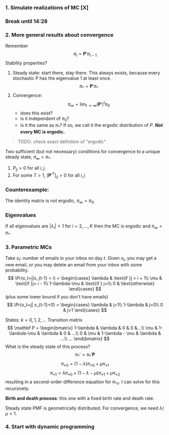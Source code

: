 ### 1. Simulate realizations of MC [X]
### Break until 14:28
### 2. More general results about convergence
Remember
$$
\pi_t = \mathbf P' \pi_{t-1} 
$$
Stability properties?

1. Steady state: start there, stay there. This always exists, because every stochastic P has the eigenvalue 1 at least once.
$$
\pi_* = \mathbf P' \pi_* 
$$
2. Convergence:
$$
\pi_\infty = \lim_{t\to \infty} (\mathbf P')^t \pi_0
$$
	- does this exist?
	- is it independent of $\pi_0$?
	- is it the same as $\pi_*$?
If so, we call it the ergodic distribution of $P$. **Not every MC is ergodic.**
> TODO: check exact definition of "ergodic"

Two sufficient (but not necessary) conditions for convergence to a unique steady state, $\pi_\infty = \pi_*$.
1. $P_{ij}>0$ for all $i,j$.
2. For some $T>1$, $[\mathbf P'^T]_{ij}>0$ for all $i,j$

### Counterexample:
The identity matrix is not ergodic, $\pi_\infty = \pi_0$.

### Eigenvalues
If all eigenvalues are $|\lambda_i| < 1$ for $i=2,...,K$ then the MC is ergodic and $\pi_\infty = \pi_*$.

### 3. Parametric MCs
Take $x_t$: number of emails in your inbox on day $t$. Given $x_t$, you may get a new email, or you may delete an email from your inbox with some probability.
$$
\Pr(x_t=j|x_{t-1} = i) = \begin{cases}
\lambda & \text{if }j = i + 1\\
\mu & \text{if }j= i - 1\\
1-\lambda-\mu & \text{if } j=i\\
0 & \text{otherwise}
\end{cases}
$$
(plus some lower bound if you don't have emails)
$$
\Pr(x_t=j| x_{t-1}=0) = \begin{cases}
\lambda & j=1\\
1-\lambda & j=0\\
0 & j>1
\end{cases}
$$

States: $k=0, 1, 2, ...$ Transition matrix
$$
\mathbf P = \begin{bmatrix}
1-\lambda & \lambda & 0 & 0 &...\\
\mu & 1-\lambda-\mu & \lambda & 0 & ...\\
0 & \mu & 1-\lambda - \mu & \lambda & ...\\
...
\end{bmatrix}
$$
What is the steady state of this process?
$$
\pi_*' = \pi_*'\mathbf P
$$
$$
\pi_{*0} = (1-\lambda)\pi_{*0} + \mu \pi_{*1}
$$
$$
\pi_{*1} = \lambda \pi_{*0} + (1-\lambda-\mu)\pi_{*1} + \mu \pi_{*2}
$$
resulting in a second-order difference equation for $\pi_{*n}$. I can solve for this recursively.

**Birth and death process**: this one with a fixed birth rate and death rate.

Steady state PMF is geometrically distributed. For convergence, we need $\lambda/\mu<1$. 

### 4. Start with dynamic programming
